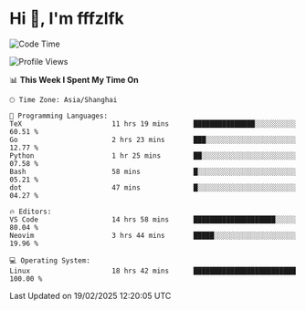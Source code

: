 # Hi 👋, I'm fffzlfk

<!--START_SECTION:waka-->
![Code Time](http://img.shields.io/badge/Code%20Time-1%2C248%20hrs%204%20mins-blue)

![Profile Views](http://img.shields.io/badge/Profile%20Views-0-blue)

📊 **This Week I Spent My Time On** 

```text
🕑︎ Time Zone: Asia/Shanghai

💬 Programming Languages: 
TeX                      11 hrs 19 mins      ███████████████░░░░░░░░░░   60.51 % 
Go                       2 hrs 23 mins       ███░░░░░░░░░░░░░░░░░░░░░░   12.77 % 
Python                   1 hr 25 mins        ██░░░░░░░░░░░░░░░░░░░░░░░   07.58 % 
Bash                     58 mins             █░░░░░░░░░░░░░░░░░░░░░░░░   05.21 % 
dot                      47 mins             █░░░░░░░░░░░░░░░░░░░░░░░░   04.27 % 

🔥 Editors: 
VS Code                  14 hrs 58 mins      ████████████████████░░░░░   80.04 % 
Neovim                   3 hrs 44 mins       █████░░░░░░░░░░░░░░░░░░░░   19.96 % 

💻 Operating System: 
Linux                    18 hrs 42 mins      █████████████████████████   100.00 % 
```


 Last Updated on 19/02/2025 12:20:05 UTC
<!--END_SECTION:waka-->

